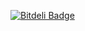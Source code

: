 [![Bitdeli Badge](https://d2weczhvl823v0.cloudfront.net/ivanfemia/abap2oauth2/trend.png)](https://bitdeli.com/free "Bitdeli Badge")

